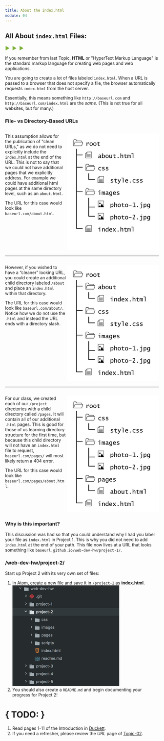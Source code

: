 ```yaml
---
title: About the index.html
module: 04
---
```


## All About `index.html` Files:
<span style="color: #79AF33; font-size: medium; font-weight: bold">▶ &nbsp;▶  &nbsp;▶</span>

If you remember from last Topic, **HTML** or "HyperText Markup Language" is the standard markup language for creating web pages and web applications.

You are going to create a lot of files labeled `index.html`. When a URL is passed to a browser that does not specify a file, the browser automatically requests `index.html` from the host server.

Essentially, this means something like `http://baseurl.com` and `http://baseurl.com/index.html` are the _same_. (This is not true for all websites, but for many.)

### File- vs Directory-Based URLs
<div style="display: inline-block; width: 100%;">
<p><img src="../imgs/directory-about-root.jpg" style="float: right; width: 300px; margin: 0 0 5px 5px; border: none" />This assumption allows for the publication of "clean URLs," as we do not need to explicitly include the <code>index.html</code> at the end of the URL. This is not to say that we could not have additional pages that we explicitly address. For example we could have additional html pages at the same directory level, such as an <code>about.html</code>.</p>

<p>The URL for this case would look like <code>baseurl.com/about.html</code>.</p>
</div>

<hr>

<div style="display: inline-block; width: 100%;">
<p><img src="../imgs/directory-about-folder.jpg" style="float: right; width: 300px; margin: 0 0 5px 5px; border: none" />However, if you wished to have a “cleaner” looking URL, you could create an additional child directory labeled <code>/about</code> and place an <code>index.html</code> within that directory. </p>

<p>The URL for this case would look like <code>baseurl.com/about/</code>. Notice how we do not use the <code>.html</code> and instead the URL ends with a directory slash.</p>
</div>

<hr>

<div style="display: inline-block; width: 100%;">
<p><img src="../imgs/directory-about-pages.jpg" style="float: right; width: 300px; margin: 0 0 5px 5px; border: none" />For our class, we created each of our <code>/project</code> directories with a child directory called <code>/pages</code>. It will contain all of our additional <code>.html</code> pages. This is good for those of us learning directory structure for the first time, but because this child directory will not have an <code>index.html</code> file to request,  <code>baseurl.com/pages/</code> will most likely return a 404 error.</p>

<p>The URL for this case would look like <code>baseurl.com/pages/about.html</code>.</p>
</div>

### Why is this important?
This discussion was had so that you could understand why I had you label your file as `index.html` in Project 1. This is why you did not need to add `index.html` at the end of your path. This file now lives at a URL that looks something like `baseurl.github.io/web-dev-hw/project-1/`.

### /web-dev-hw/project-2/
Start up Project 2 with its very own set of files:

1. In Atom, create a new file and save it in `/project-2` as **index.html**.
![Project 2 Directory in Atom](../imgs/p2-atom-directory.png)
2. You should also create a `README.md` and begin documenting your progress for Project 2!


# { TODO: }
1. Read pages 1-11 of the Introduction in [Duckett](https://github.com/Media-Ed-Online/intro-web-dev/issues/3).
2. If you need a refresher, please review the _URL_ page of [Topic-02](/modules/topic-02/urls/).

